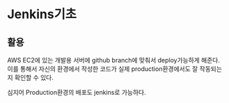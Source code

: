 # Jenkins기초

## 활용

AWS EC2에 있는 개발용 서버에 github branch에 맞춰서 deploy가능하게 해준다. 이를 통해서 자신의 환경에서 작성한 코드가 실제 production환경에서도 잘 작동되는지 확인할 수 있다.

심지어 Production환경의 배포도 jenkins로 가능하다.
